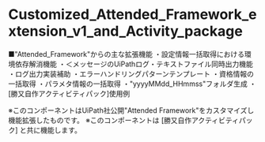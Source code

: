 # Customized_Attended_Framework_extension_v1_and_Activity_package
■"Attended_Framework"からの主な拡張機能
・設定情報一括取得における環境依存解消機能
・＜メッセージのUiPathログ・テキストファイル同時出力機能
・ログ出力実装補助
・エラーハンドリングパターンテンプレート
・資格情報の一括取得
・パラメタ情報の一括取得
・"yyyyMMdd_HHmmss"フォルダ生成
・[勝又自作アクティビティパック]使用例

※このコンポーネントはUiPath社公開"Attended Framework"をカスタマイズし機能拡張したものです。
※このコンポーネントは [勝又自作アクティビティパック] と共に機能します。

